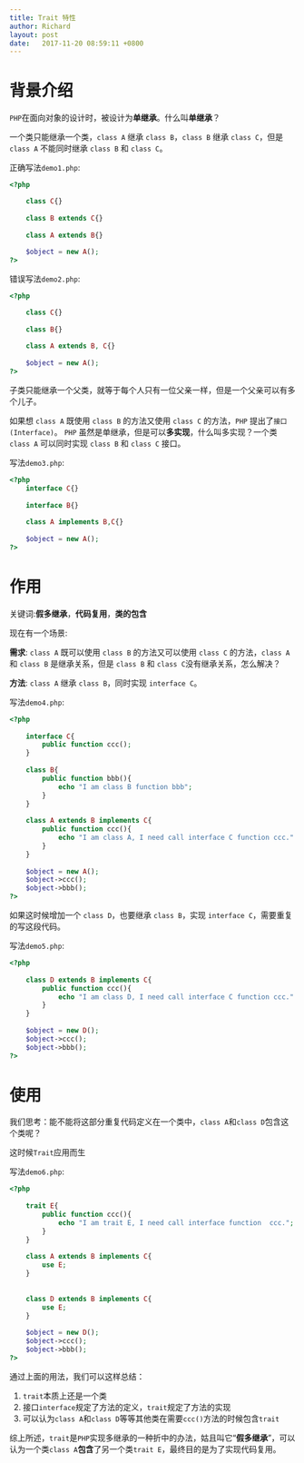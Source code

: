 ```yaml
---
title: Trait 特性
author: Richard
layout: post
date:   2017-11-20 08:59:11 +0800
---
```


# 背景介绍

`PHP`在面向对象的设计时，被设计为**单继承**。什么叫**单继承**？

一个类只能继承一个类，`class A` 继承 `class B`，`class B` 继承 `class C`，但是 `class A` 不能同时继承 `class B` 和 `class C`。

正确写法`demo1.php`:
```php
<?php

    class C{}
    
    class B extends C{}
    
    class A extends B{}
    
    $object = new A();
?>
```

错误写法`demo2.php`:
```php
<?php

    class C{}
    
    class B{}
    
    class A extends B, C{}
    
    $object = new A();
?>
```

子类只能继承一个父类，就等于每个人只有一位父亲一样，但是一个父亲可以有多个儿子。

如果想 `class A` 既使用 `class B` 的方法又使用 `class C` 的方法，`PHP` 提出了`接口 (Interface)`。 `PHP` 虽然是单继承，但是可以**多实现**，什么叫多实现？一个类 `class A` 可以同时实现 `class B` 和 `class C` 接口。

写法`demo3.php`:
```php
<?php
    interface C{}
    
    interface B{}
    
    class A implements B,C{}
    
    $object = new A();
?>
```

# 作用
关键词:**假多继承**，**代码复用**，**类的包含**

现在有一个场景:

**需求**: `class A` 既可以使用 `class B` 的方法又可以使用 `class C` 的方法，`class A` 和 `class B` 是继承关系，但是 `class B` 和 `class C`没有继承关系，怎么解决？

**方法**: `class A` 继承 `class B`，同时实现 `interface C`。

写法`demo4.php`:

```php
<?php
    
    interface C{
        public function ccc();
    }
    
    class B{
        public function bbb(){
            echo "I am class B function bbb";
        }
    }
    
    class A extends B implements C{
        public function ccc(){
            echo "I am class A, I need call interface C function ccc."
        }
    }
    
    $object = new A();
    $object->ccc();
    $object->bbb();
?>
```

如果这时候增加一个 `class D`，也要继承 `class B`，实现 `interface C`，需要重复的写这段代码。

写法`demo5.php`:
```php
<?php
    
    class D extends B implements C{
        public function ccc(){
            echo "I am class D, I need call interface C function ccc."
        }
    }
    
    $object = new D();
    $object->ccc();
    $object->bbb();
?>
```

# 使用

我们思考：能不能将这部分重复代码定义在一个类中，`class A`和`class D`包含这个类呢？

这时候`Trait`应用而生

写法`demo6.php`:
```php
<?php
    
    trait E{
        public function ccc(){
            echo "I am trait E, I need call interface function  ccc.";
        }
    }
    
    class A extends B implements C{
        use E;
    }
    
    
    class D extends B implements C{
        use E;
    }
    
    $object = new D();
    $object->ccc();
    $object->bbb();
?>
```

通过上面的用法，我们可以这样总结：
1. `trait`本质上还是一个类
2. 接口`interface`规定了方法的定义，`trait`规定了方法的实现
3. 可以认为`class A`和`class D`等等其他类在需要`ccc()`方法的时候包含`trait`

综上所述，`trait`是`PHP`实现多继承的一种折中的办法，姑且叫它“**假多继承**”，可以认为一个类`class A`**包含**了另一个类`trait E`，最终目的是为了实现代码复用。